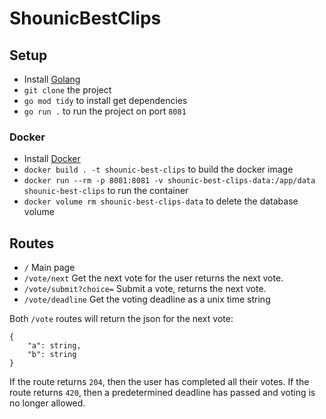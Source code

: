 ShounicBestClips
===

Setup
---
* Install [Golang](https://go.dev/doc/install)
* `git clone` the project
* `go mod tidy` to install get dependencies
* `go run .` to run the project on port `8081`

### Docker
* Install [Docker](https://www.docker.com)
* `docker build . -t shounic-best-clips` to build the docker image
* `docker run --rm -p 8081:8081 -v shounic-best-clips-data:/app/data shounic-best-clips` to run the container
* `docker volume rm shounic-best-clips-data` to delete the database volume

Routes
---
* `/` Main page
* `/vote/next` Get the next vote for the user returns the next vote.
* `/vote/submit?choice=` Submit a vote, returns the next vote.
* `/vote/deadline` Get the voting deadline as a unix time string

Both `/vote` routes will return the json for the next vote:
```
{
    "a": string,
    "b": string
}
```

If the route returns `204`, then the user has completed all their votes.
If the route returns `420`, then a predetermined deadline has passed and voting is no longer allowed.
